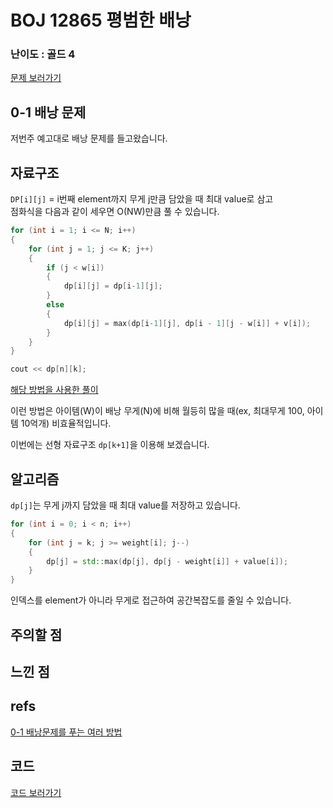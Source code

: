 # BOJ 12865 평범한 배낭
 
### 난이도 : 골드 4
[문제 보러가기](https://www.acmicpc.net/problem/12865)
  
## 0-1 배낭 문제
저번주 예고대로 배낭 문제를 들고왔습니다.  

## 자료구조
```DP[i][j]``` = i번째 element까지 무게 j만큼 담았을 때 최대 value로 삼고  
점화식을 다음과 같이 세우면 O(NW)만큼 풀 수 있습니다.  
```c++
for (int i = 1; i <= N; i++) 
{
    for (int j = 1; j <= K; j++) 
    {
        if (j < w[i]) 
        { 
            dp[i][j] = dp[i-1][j];
        }
        else
        {    
            dp[i][j] = max(dp[i-1][j], dp[i - 1][j - w[i]] + v[i]);
        }
    }
}

cout << dp[n][k];
```
[해당 방법을 사용한 풀이](https://velog.io/@jxlhe46/알고리즘-배낭-문제-Knapsack-Problem)

이런 방법은 아이템(W)이 배낭 무게(N)에 비해 월등히 많을 때(ex, 최대무게 100, 아이템 10억개) 비효율적입니다.  

이번에는 선형 자료구조 ```dp[k+1]```을 이용해 보겠습니다.

## 알고리즘
```dp[j]```는 무게 j까지 담았을 때 최대 value를 저장하고 있습니다.  

```c++
for (int i = 0; i < n; i++) 
{
    for (int j = k; j >= weight[i]; j--)
    {
        dp[j] = std::max(dp[j], dp[j - weight[i]] + value[i]);
    }
}
```
인덱스를 element가 아니라 무게로 접근하여 공간복잡도를 줄일 수 있습니다.

## 주의할 점

## 느낀 점

## refs
[0-1 배낭문제를 푸는 여러 방법](https://hi-guten-tag.tistory.com/160)

## 코드
[코드 보러가기](./prog12865.cpp)
